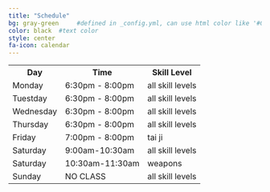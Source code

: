 ```yaml
---
title: "Schedule"
bg: gray-green     #defined in _config.yml, can use html color like '#010101'
color: black  #text color
style: center
fa-icon: calendar
---
```

<div class="container">
    <div class="row">
        <div class="col-md-6 col-md-offset-3">
            <div class="schedule">
                <table>
                    <tr>
                        <th>Day</th><th>Time</th><th>Skill Level</th>
                    </tr>
                    <tr>
                        <td>Monday</td><td>6:30pm - 8:00pm</td><td>all skill levels</td>
                    <tr>
                    <tr class="odd">
                        <td>Tuestday</td><td>6:30pm - 8:00pm</td><td>all skill levels</td>
                    <tr>
                    <tr>
                        <td>Wednesday</td><td>6:30pm - 8:00pm</td><td>all skill levels</td>
                    <tr>
                    <tr>
                        <td>Thursday</td><td>6:30pm - 8:00pm</td><td>all skill levels</td>
                    <tr>
                    <tr>
                        <td>Friday</td><td>7:00pm - 8:00pm</td><td>tai ji</td>
                    <tr>
                    <tr>
                        <td>Saturday</td><td>9:00am-10:30am</td><td>all skill levels</td>
                    <tr> 
                    <tr>
                        <td>Saturday</td><td>10:30am-11:30am</td><td>weapons</td>
                    <tr>      
                    <tr>
                        <td>Sunday</td><td>NO CLASS</td><td>all skill levels</td>
                    <tr>               
                </table>
            </div>
        </div>
    </div>
</div>
